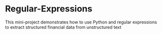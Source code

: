 # Regular-Expressions
This mini-project demonstrates how to use Python and regular expressions to extract structured financial data from unstructured text
